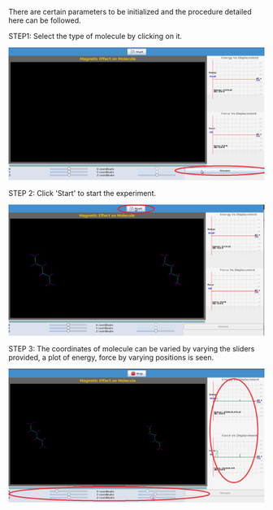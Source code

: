  There are certain parameters to be initialized and the procedure detailed here can be followed.  

STEP1: Select the type of molecule by clicking on it.  

<img src="images/Screenshot.png">    

STEP 2:  Click 'Start' to start the experiment.  

<img src="images/Screenshot-1.png">  

STEP 3:  The coordinates of molecule can be varied by varying the sliders provided, a plot of energy, force by varying positions is seen.   

<img src="images/Screenshot-2.png">